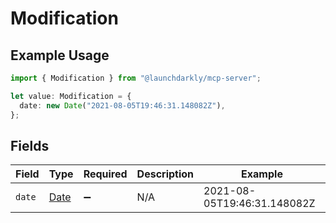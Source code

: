 # Modification

## Example Usage

```typescript
import { Modification } from "@launchdarkly/mcp-server";

let value: Modification = {
  date: new Date("2021-08-05T19:46:31.148082Z"),
};
```

## Fields

| Field                                                                                         | Type                                                                                          | Required                                                                                      | Description                                                                                   | Example                                                                                       |
| --------------------------------------------------------------------------------------------- | --------------------------------------------------------------------------------------------- | --------------------------------------------------------------------------------------------- | --------------------------------------------------------------------------------------------- | --------------------------------------------------------------------------------------------- |
| `date`                                                                                        | [Date](https://developer.mozilla.org/en-US/docs/Web/JavaScript/Reference/Global_Objects/Date) | :heavy_minus_sign:                                                                            | N/A                                                                                           | 2021-08-05T19:46:31.148082Z                                                                   |